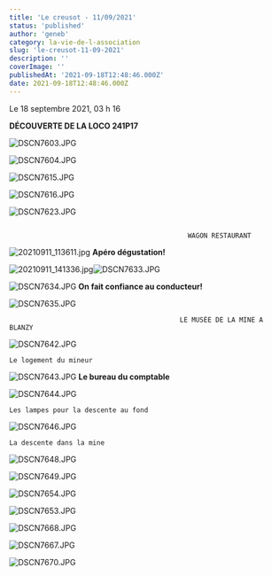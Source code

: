 ```yaml
---
title: 'Le creusot - 11/09/2021'
status: 'published'
author: 'geneb'
category: la-vie-de-l-association
slug: 'le-creusot-11-09-2021'
description: ''
coverImage: ''
publishedAt: '2021-09-18T12:48:46.000Z'
date: 2021-09-18T12:48:46.000Z
---
```


Le 18 septembre 2021, 03 h 16

**DÉCOUVERTE DE LA LOCO 241P17**

![DSCN7603.JPG](/img/beguelins/LE_CREUSOT/.DSCN7603_m.jpg "DSCN7603.JPG, sept. 2021")

![DSCN7604.JPG](/img/beguelins/LE_CREUSOT/.DSCN7604_m.jpg "DSCN7604.JPG, sept. 2021")

![DSCN7615.JPG](/img/beguelins/LE_CREUSOT/.DSCN7615_m.jpg "DSCN7615.JPG, sept. 2021")

![DSCN7616.JPG](/img/beguelins/LE_CREUSOT/.DSCN7616_m.jpg "DSCN7616.JPG, sept. 2021")

![DSCN7623.JPG](/img/beguelins/LE_CREUSOT/.DSCN7623_m.jpg "DSCN7623.JPG, sept. 2021")

```

                                             WAGON RESTAURANT
```

![20210911_113611.jpg](/img/beguelins/LE_CREUSOT/.20210911_113611_m.jpg "20210911_113611.jpg, sept. 2021") **Apéro dégustation!**

![20210911_141336.jpg](/img/beguelins/LE_CREUSOT/.20210911_141336_m.jpg "20210911_141336.jpg, sept. 2021")![DSCN7633.JPG](/img/beguelins/LE_CREUSOT/.DSCN7633_m.jpg "DSCN7633.JPG, sept. 2021")

![DSCN7634.JPG](/img/beguelins/LE_CREUSOT/.DSCN7634_m.jpg "DSCN7634.JPG, sept. 2021") **On fait confiance au conducteur!**

![DSCN7635.JPG](/img/beguelins/LE_CREUSOT/.DSCN7635_m.jpg "DSCN7635.JPG, sept. 2021")

```
                                           LE MUSÉE DE LA MINE A BLANZY
```

![DSCN7642.JPG](/img/beguelins/LE_CREUSOT/.DSCN7642_m.jpg "DSCN7642.JPG, sept. 2021")

```
Le logement du mineur
```

![DSCN7643.JPG](/img/beguelins/LE_CREUSOT/.DSCN7643_m.jpg "DSCN7643.JPG, sept. 2021") **Le bureau du comptable**

![DSCN7644.JPG](/img/beguelins/LE_CREUSOT/.DSCN7644_m.jpg "DSCN7644.JPG, sept. 2021")

```
Les lampes pour la descente au fond
```

![DSCN7646.JPG](/img/beguelins/LE_CREUSOT/.DSCN7646_m.jpg "DSCN7646.JPG, sept. 2021")

```
La descente dans la mine
```

![DSCN7648.JPG](/img/beguelins/LE_CREUSOT/.DSCN7648_m.jpg "DSCN7648.JPG, sept. 2021")

![DSCN7649.JPG](/img/beguelins/LE_CREUSOT/.DSCN7649_m.jpg "DSCN7649.JPG, sept. 2021")

![DSCN7654.JPG](/img/beguelins/LE_CREUSOT/.DSCN7654_m.jpg "DSCN7654.JPG, sept. 2021")

![DSCN7653.JPG](/img/beguelins/LE_CREUSOT/.DSCN7653_m.jpg "DSCN7653.JPG, sept. 2021")

![DSCN7668.JPG](/img/beguelins/LE_CREUSOT/.DSCN7668_m.jpg "DSCN7668.JPG, sept. 2021")

![DSCN7667.JPG](/img/beguelins/LE_CREUSOT/.DSCN7667_m.jpg "DSCN7667.JPG, sept. 2021")

![DSCN7670.JPG](/img/beguelins/LE_CREUSOT/.DSCN7670_m.jpg "DSCN7670.JPG, sept. 2021")
